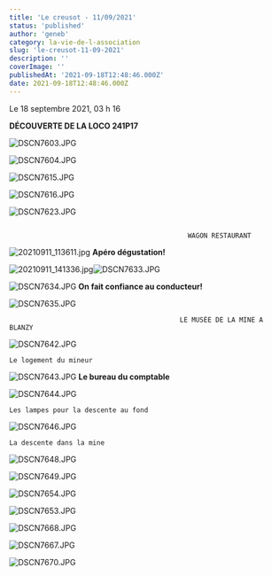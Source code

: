 ```yaml
---
title: 'Le creusot - 11/09/2021'
status: 'published'
author: 'geneb'
category: la-vie-de-l-association
slug: 'le-creusot-11-09-2021'
description: ''
coverImage: ''
publishedAt: '2021-09-18T12:48:46.000Z'
date: 2021-09-18T12:48:46.000Z
---
```


Le 18 septembre 2021, 03 h 16

**DÉCOUVERTE DE LA LOCO 241P17**

![DSCN7603.JPG](/img/beguelins/LE_CREUSOT/.DSCN7603_m.jpg "DSCN7603.JPG, sept. 2021")

![DSCN7604.JPG](/img/beguelins/LE_CREUSOT/.DSCN7604_m.jpg "DSCN7604.JPG, sept. 2021")

![DSCN7615.JPG](/img/beguelins/LE_CREUSOT/.DSCN7615_m.jpg "DSCN7615.JPG, sept. 2021")

![DSCN7616.JPG](/img/beguelins/LE_CREUSOT/.DSCN7616_m.jpg "DSCN7616.JPG, sept. 2021")

![DSCN7623.JPG](/img/beguelins/LE_CREUSOT/.DSCN7623_m.jpg "DSCN7623.JPG, sept. 2021")

```

                                             WAGON RESTAURANT
```

![20210911_113611.jpg](/img/beguelins/LE_CREUSOT/.20210911_113611_m.jpg "20210911_113611.jpg, sept. 2021") **Apéro dégustation!**

![20210911_141336.jpg](/img/beguelins/LE_CREUSOT/.20210911_141336_m.jpg "20210911_141336.jpg, sept. 2021")![DSCN7633.JPG](/img/beguelins/LE_CREUSOT/.DSCN7633_m.jpg "DSCN7633.JPG, sept. 2021")

![DSCN7634.JPG](/img/beguelins/LE_CREUSOT/.DSCN7634_m.jpg "DSCN7634.JPG, sept. 2021") **On fait confiance au conducteur!**

![DSCN7635.JPG](/img/beguelins/LE_CREUSOT/.DSCN7635_m.jpg "DSCN7635.JPG, sept. 2021")

```
                                           LE MUSÉE DE LA MINE A BLANZY
```

![DSCN7642.JPG](/img/beguelins/LE_CREUSOT/.DSCN7642_m.jpg "DSCN7642.JPG, sept. 2021")

```
Le logement du mineur
```

![DSCN7643.JPG](/img/beguelins/LE_CREUSOT/.DSCN7643_m.jpg "DSCN7643.JPG, sept. 2021") **Le bureau du comptable**

![DSCN7644.JPG](/img/beguelins/LE_CREUSOT/.DSCN7644_m.jpg "DSCN7644.JPG, sept. 2021")

```
Les lampes pour la descente au fond
```

![DSCN7646.JPG](/img/beguelins/LE_CREUSOT/.DSCN7646_m.jpg "DSCN7646.JPG, sept. 2021")

```
La descente dans la mine
```

![DSCN7648.JPG](/img/beguelins/LE_CREUSOT/.DSCN7648_m.jpg "DSCN7648.JPG, sept. 2021")

![DSCN7649.JPG](/img/beguelins/LE_CREUSOT/.DSCN7649_m.jpg "DSCN7649.JPG, sept. 2021")

![DSCN7654.JPG](/img/beguelins/LE_CREUSOT/.DSCN7654_m.jpg "DSCN7654.JPG, sept. 2021")

![DSCN7653.JPG](/img/beguelins/LE_CREUSOT/.DSCN7653_m.jpg "DSCN7653.JPG, sept. 2021")

![DSCN7668.JPG](/img/beguelins/LE_CREUSOT/.DSCN7668_m.jpg "DSCN7668.JPG, sept. 2021")

![DSCN7667.JPG](/img/beguelins/LE_CREUSOT/.DSCN7667_m.jpg "DSCN7667.JPG, sept. 2021")

![DSCN7670.JPG](/img/beguelins/LE_CREUSOT/.DSCN7670_m.jpg "DSCN7670.JPG, sept. 2021")
